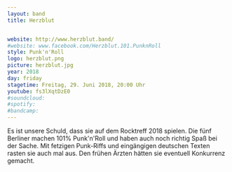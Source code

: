 ```yaml
---
layout: band
title: Herzblut


website: http://www.herzblut.band/
#website: www.facebook.com/Herzblut.101.PunknRoll
style: Punk'n'Roll
logo: herzblut.png
picture: herzblut.jpg
year: 2018
day: friday
stagetime: Freitag, 29. Juni 2018, 20:00 Uhr
youtube: fs3lXqtDzE0
#soundcloud:
#spotify:
#bandcamp:
---
```


Es ist unsere Schuld, dass sie auf dem Rocktreff 2018 spielen. Die fünf
Berliner machen 101% Punk'n'Roll und haben auch noch richtig Spaß bei der
Sache. Mit fetzigen Punk-Riffs und eingängigen deutschen Texten rasten sie
auch mal aus. Den frühen Ärzten hätten sie eventuell Konkurrenz gemacht.
